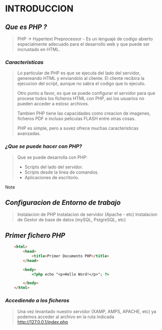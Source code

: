 # INTRODUCCION

## ***Que es PHP ?***
>  PHP -> Hypertext Preprocessor - Es un lenguaje de codigo abierto especialmente adecuado para el desarrollo web y que puede ser incrustado en HTML. 

### ***Caracteristicas***
> Lo particular de PHP es que se ejecuta del lado del servidor, genereando HTML y enviandolo al cliente. El cliente recibira la ejecucion del script, aunque no sabra el codigo que lo ejecuto.
>
> Otro punto a favor, es que se puede configurar el servidor para que procese todos los ficheros HTML con PHP, asi los usuarios no pueden acceder a estosc archivos.
>
> Tambien PHP tiene las capacidades como creacion de imagenes, ficheros PDF e incluso peliculas FLASH entre otras cosas.
>
> PHP es simple, pero a suvez ofrece muchas caracteristicas avanzadas. 
>
### ***¿Que se puede hacer con PHP?***
> Que se puede desarrolla con PHP:
> * Scripts del lado del servidor.
> * Scripts desde la linea de comandos.
> * Aplicaciones de escritorio.

>[!NOTE]

## ***Configuracion de Entorno de trabajo***

> Instalacion de PHP
> Instalacion de servidor (Apache - etc)
> Instalacion de Gestor de base de datos (mySQL, PstgreSQL, etc)

## ***Primer fichero PHP***

``` html
    <html>
        <head>
            <title>Primer Documento PHP</title>
        </head>

        <body>
            <?php echo "<p>Hello Word!</p>"; ?>

        </body>
    </html>

```
### ***Accediendo a los ficheros***

> Una vez levantado nuestro servidor (XAMP, AMPS, APACHE, etc) ya podemos acceder al archivo en la ruta indicada
> http://127.0.0.1/index.php
>



